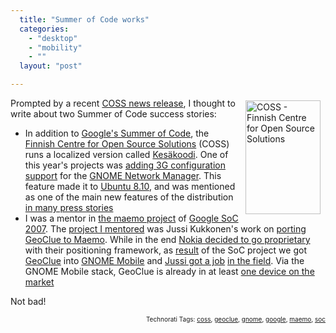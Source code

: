 ```yaml
---
  title: "Summer of Code works"
  categories: 
    - "desktop"
    - "mobility"
    - ""
  layout: "post"

---
```

<p>
<img src="http://bergie.iki.fi/midcom-serveattachmentguid-79ccab60b7bc11dd845b9b78e6d456a356a3/COSSlogo_vert_rgb-1.jpg" height="182" width="120" border="0" align="right" hspace="8" vspace="4" alt="COSS - Finnish Centre for Open Source Solutions" title="COSS - Finnish Centre for Open Source Solutions" /></p><p>
Prompted by a recent <a href="http://www.coss.fi/web/coss/news?p_p_id=86">COSS news release</a>, I thought to write about two Summer of Code success stories:
</p><ul><li>In addition to <a href="http://code.google.com/soc/">Google's Summer of Code</a>, the <a href="http://www.coss.fi/web/coss/home">Finnish Centre for Open Source Solutions</a> (COSS) runs a localized version called <a href="http://www.coss.fi/web/coss/developers/summercode">Kesäkoodi</a>. One of this year's projects was <a href="http://www.coss.fi/c/document_library/get_file?folderId=40&amp;name=DLFE-164.pdf">adding 3G configuration support</a> for the <a href="http://projects.gnome.org/NetworkManager/">GNOME Network Manager</a>. This feature made it to <a href="http://www.ubuntu.com/products/whatisubuntu/810features/">Ubuntu 8.10</a>, and was mentioned as one of the main new features of the distribution <a href="http://arstechnica.com/news.ars/post/20081030-ubuntu-gets-horny-intrepid-ibex-8-10-officially-released.html">in many press stories</a></li>
<li>I was a mentor in <a href="http://code.google.com/p/google-summer-of-code-2007-maemo/">the maemo project</a> of <a href="http://code.google.com/soc/2007">Google SoC 2007</a>. The <a href="http://code.google.com/soc/2007/maemo/appinfo.html?csaid=9E18B6D9EB17B7E3">project I mentored</a> was Jussi Kukkonen's work on <a href="http://bergie.iki.fi/blog/geoclue_is_appearing/">porting GeoClue to Maemo</a>. While in the end <a href="https://bugs.maemo.org/show_bug.cgi?id=2037#c9">Nokia decided to go proprietary</a> with their positioning framework, as <a href="http://bergie.iki.fi/blog/geoclue_status_update/">result</a> of the SoC project we got <a href="http://geoclue.freedesktop.org/">GeoClue</a> into <a href="http://www.gnome.org/mobile/">GNOME Mobile</a> and <a href="http://vilunki.wordpress.com/2007/08/23/soc-musings-seeking-employment/">Jussi got a job</a> <a href="http://vilunki.wordpress.com/about/">in the field</a>. Via the GNOME Mobile stack, GeoClue is already in at least <a href="http://bergie.iki.fi/blog/nuvi_880-first_device_to_carry_geoclue/">one device on the market</a></li>
</ul><p>
Not bad!
</p>
<p style="text-align:right;font-size:10px;">Technorati Tags: <a href="http://www.technorati.com/tag/coss" rel="tag">coss</a>, <a href="http://www.technorati.com/tag/geoclue" rel="tag">geoclue</a>, <a href="http://www.technorati.com/tag/gnome" rel="tag">gnome</a>, <a href="http://www.technorati.com/tag/google" rel="tag">google</a>, <a href="http://www.technorati.com/tag/maemo" rel="tag">maemo</a>, <a href="http://www.technorati.com/tag/soc" rel="tag">soc</a></p>